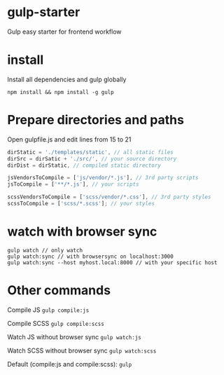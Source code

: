 # gulp-starter
Gulp easy starter for frontend workflow

# install
Install all dependencies and gulp globally
```
npm install && npm install -g gulp
```

# Prepare directories and paths
Open gulpfile.js and edit lines from 15 to 21
```javascript
dirStatic = './templates/static', // all static files
dirSrc = dirSatic + './src/', // your source directory
dirDist = dirStatic, // compiled static directory

jsVendorsToCompile = ['js/vendor/*.js'], // 3rd party scripts
jsToCompile = ['**/*.js'], // your scripts

scssVendorsToCompile = ['scss/vendor/*.css'], // 3rd party styles
scssToCompile = ['scss/*.scss']; // your styles
```


# watch with browser sync
```
gulp watch // only watch
gulp watch:sync // with browsersync on localhost:3000
gulp watch:sync --host myhost.local:8000 // with your specific host
```
# Other commands
Compile JS
```gulp compile:js```

Compile SCSS
```gulp compile:scss```

Watch JS without browser sync
```gulp watch:js```

Watch SCSS without browser sync
```gulp watch:scss```

Default (compile:js and compile:scss):
```gulp```
